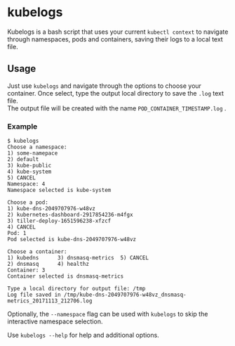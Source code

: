 # kubelogs
Kubelogs is a bash script that uses your current `kubectl context` to navigate through namespaces, pods and containers, saving their logs to a local text file.

## Usage
Just use `kubelogs` and navigate through the options to choose your container. Once select, type the output local directory to save the `.log` text file.  
The output file will be created with the name `POD_CONTAINER_TIMESTAMP.log` .

### Example

```
$ kubelogs
Choose a namespace:
1) some-namepace
2) default
3) kube-public
4) kube-system
5) CANCEL
Namespace: 4
Namespace selected is kube-system

Choose a pod:
1) kube-dns-2049707976-w48vz
2) kubernetes-dashboard-2917854236-m4fgx
3) tiller-deploy-1651596238-xfzcf
4) CANCEL
Pod: 1
Pod selected is kube-dns-2049707976-w48vz

Choose a container:
1) kubedns	    3) dnsmasq-metrics	5) CANCEL
2) dnsmasq	    4) healthz
Container: 3
Container selected is dnsmasq-metrics

Type a local directory for output file: /tmp
Log file saved in /tmp/kube-dns-2049707976-w48vz_dnsmasq-metrics_20171113_212706.log
```

Optionally, the `--namespace` flag can be used with `kubelogs` to skip the interactive namespace selection.

Use `kubelogs --help` for help and additional options.
